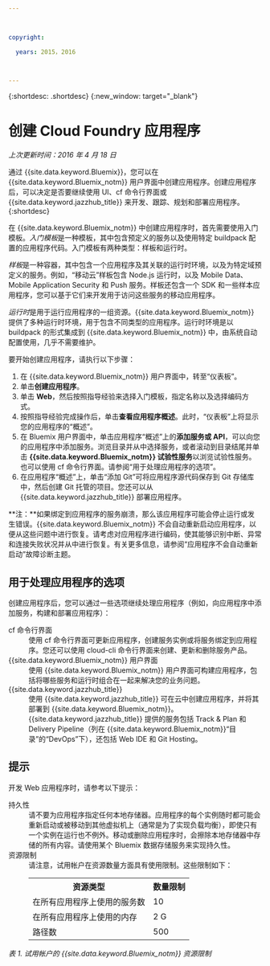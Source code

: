 ```yaml
---

 

copyright:

  years: 2015，2016

 

---
```


{:shortdesc: .shortdesc} 
{:new_window: target="_blank"}

# 创建 Cloud Foundry 应用程序
*上次更新时间：2016 年 4 月 18 日*

通过 {{site.data.keyword.Bluemix}}，您可以在 {{site.data.keyword.Bluemix_notm}} 用户界面中创建应用程序。创建应用程序后，可以决定是否要继续使用 UI、cf 命令行界面或 {{site.data.keyword.jazzhub_title}} 来开发、跟踪、规划和部署应用程序。
{:shortdesc}

在 {{site.data.keyword.Bluemix_notm}} 中创建应用程序时，首先需要使用入门模板。*入门模板*是一种模板，其中包含预定义的服务以及使用特定 buildpack 配置的应用程序代码。入门模板有两种类型：样板和运行时。

*样板*是一种容器，其中包含一个应用程序及其关联的运行时环境，以及为特定域预定义的服务。例如，“移动云”样板包含 Node.js 运行时，以及 Mobile Data、Mobile Application Security 和 Push 服务。样板还包含一个 SDK 和一些样本应用程序，您可以基于它们来开发用于访问这些服务的移动应用程序。

*运行时*是用于运行应用程序的一组资源。{{site.data.keyword.Bluemix_notm}} 提供了多种运行时环境，用于包含不同类型的应用程序。运行时环境是以 buildpack 的形式集成到 {{site.data.keyword.Bluemix_notm}} 中，由系统自动配置使用，几乎不需要维护。

要开始创建应用程序，请执行以下步骤：
  1. 在 {{site.data.keyword.Bluemix_notm}} 用户界面中，转至“仪表板”。
  2. 单击**创建应用程序**。
  3. 单击 **Web**，然后按照指导经验来选择入门模板，指定名称以及选择编码方式。
  4. 按照指导经验完成操作后，单击**查看应用程序概述**。此时，“仪表板”上将显示您的应用程序的“概述”。
  5. 在 Bluemix 用户界面中，单击应用程序“概述”上的**添加服务或 API**，可以向您的应用程序中添加服务。浏览目录并从中选择服务，或者滚动到目录结尾并单击 **{{site.data.keyword.Bluemix_notm}} 试验性服务**以浏览试验性服务。也可以使用 cf 命令行界面。请参阅“用于处理应用程序的选项”。
  6. 在应用程序“概述”上，单击“添加 Git”可将应用程序源代码保存到 Git 存储库中，然后创建 Git 托管的项目。您还可以从 {{site.data.keyword.jazzhub_title}} 部署应用程序。

**注：**如果绑定到应用程序的服务崩溃，那么该应用程序可能会停止运行或发生错误。{{site.data.keyword.Bluemix_notm}} 不会自动重新启动应用程序，以便从这些问题中进行恢复。请考虑对应用程序进行编码，使其能够识别中断、异常和连接失败状况并从中进行恢复。有关更多信息，请参阅“应用程序不会自动重新启动”故障诊断主题。

## 用于处理应用程序的选项

创建应用程序后，您可以通过一些选项继续处理应用程序（例如，向应用程序中添加服务，构建和部署应用程序）：

<dl><dt>cf 命令行界面</dt>
<dd>使用 cf 命令行界面可更新应用程序，创建服务实例或将服务绑定到应用程序。您还可以使用 cloud-cli 命令行界面来创建、更新和删除服务产品。</dd>
<dt>{{site.data.keyword.Bluemix_notm}} 用户界面</dt>
<dd>使用 {{site.data.keyword.Bluemix_notm}} 用户界面可构建应用程序，包括将哪些服务和运行时组合在一起来解决您的业务问题。</dd>
<dt>{{site.data.keyword.jazzhub_title}}</dt>
<dd>使用 {{site.data.keyword.jazzhub_title}} 可在云中创建应用程序，并将其部署到 {{site.data.keyword.Bluemix_notm}}。{{site.data.keyword.jazzhub_title}} 提供的服务包括 Track & Plan 和 Delivery Pipeline（列在 {{site.data.keyword.Bluemix_notm}}“目录”的“DevOps”下），还包括 Web IDE 和 Git Hosting。</dd>
</dl>

## 提示

开发 Web 应用程序时，请参考以下提示：

<dl><dt>持久性</dt>
<dd>请不要为应用程序指定任何本地存储器。应用程序的每个实例随时都可能会重新启动或被移动到其他虚拟机上（通常是为了实现负载均衡），即使只有一个实例在运行也不例外。移动或删除应用程序时，会擦除本地存储器中存储的所有内容。请使用某个 Bluemix 数据存储服务来实现持久性。</dd>
<dt>资源限制</dt>
<dd>请注意，试用帐户在资源数量方面具有使用限制。这些限制如下：<table style="width:100%">
  <th>资源类型</th>	<th>数量限制</th>
<tr><td>在所有应用程序上使用的服务数</td> <td>10</td>
<tr><td>在所有应用程序上使用的内存</td> <td>	2 G</td>
<tr><td>路径数</td> <td>500</td>
</table>
</dd></dl>

*表 1. 试用帐户的 {{site.data.keyword.Bluemix_notm}} 资源限制*
